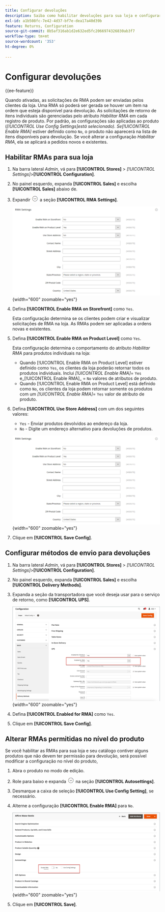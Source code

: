 ```yaml
---
title: Configurar devoluções
description: Saiba como habilitar devoluções para sua loja e configurar os métodos de envio compatíveis.
exl-id: a1b508fc-7e42-4d37-bf7e-dea17a40d39b
feature: Returns, Configuration
source-git-commit: 8b5af316ab1d2e632ed5fc2066974326830ab3f7
workflow-type: tm+mt
source-wordcount: '353'
ht-degree: 0%

---
```


# Configurar devoluções

{{ee-feature}}

Quando ativadas, as solicitações de RMA podem ser enviadas pelos clientes da loja. Uma RMA só poderá ser gerada se houver um item na ordem que esteja disponível para devolução. As solicitações de retorno de itens individuais são gerenciadas pelo atributo _Habilitar RMA_ em cada registro de produto. Por padrão, as configurações são aplicadas ao produto (_[!UICONTROL Use Config Settings]_está selecionado). Se_[!UICONTROL Enable RMA]_ estiver definido como `No`, o produto não aparecerá na lista de itens disponíveis para devolução. Se você alterar a configuração _Habilitar RMA_, ela se aplicará a pedidos novos e existentes.

## Habilitar RMAs para sua loja

1. Na barra lateral _Admin_, vá para **[!UICONTROL Stores]** > _[!UICONTROL Settings]_>**[!UICONTROL Configuration]**.

1. No painel esquerdo, expanda **[!UICONTROL Sales]** e escolha **[!UICONTROL Sales]** abaixo de.

1. Expandir ![Seletor de expansão](../assets/icon-display-expand.png) a seção **[!UICONTROL RMA Settings]**.

   ![Configurações de RMA](../configuration-reference/sales/assets/sales-rma-settings.png){width="600" zoomable="yes"}

1. Defina **[!UICONTROL Enable RMA on Storefront]** como `Yes`.

   Esta configuração determina se os clientes podem criar e visualizar solicitações de RMA na loja. As RMAs podem ser aplicadas a ordens novas e existentes.

1. Defina **[!UICONTROL Enable RMA on Product Level]** como `Yes`.

   Esta configuração determina o comportamento do atributo _Habilitar RMA_ para produtos individuais na loja:

   - Quando [!UICONTROL Enable RMA on Product Level] estiver definido como `Yes`, os clientes da loja poderão retornar todos os produtos individuais. Inclui _[!UICONTROL Enable RMA]_= `Yes` e_[!UICONTROL Enable RMA]_ = `No` valores de atributos de produto.
   - Quando [!UICONTROL Enable RMA on Product Level] está definido como `No`, os clientes da loja podem retornar somente os produtos com um _[!UICONTROL Enable RMA]_= `Yes` valor de atributo de produto.

1. Defina **[!UICONTROL Use Store Address]** com um dos seguintes valores:

   - `Yes` - Enviar produtos devolvidos ao endereço da loja.
   - `No` - Digite um endereço alternativo para devoluções de produtos.

   ![Configurações de RMA com endereço alternativo](../configuration-reference/sales/assets/sales-rma-settings.png){width="600" zoomable="yes"}

1. Clique em **[!UICONTROL Save Config]**.

## Configurar métodos de envio para devoluções

1. Na barra lateral _Admin_, vá para **[!UICONTROL Stores]** > _[!UICONTROL Settings]_>**[!UICONTROL Configuration]**.

1. No painel esquerdo, expanda **[!UICONTROL Sales]** e escolha **[!UICONTROL Delivery Methods]**.

1. Expanda a seção da transportadora que você deseja usar para o serviço de retorno, como **[!UICONTROL UPS]**.

   ![Habilitar o serviço RMA para a operadora](./assets/rma-delivery-method.png){width="600" zoomable="yes"}

1. Defina **[!UICONTROL Enabled for RMA]** como `Yes`.

1. Clique em **[!UICONTROL Save Config]**.

## Alterar RMAs permitidas no nível do produto

Se você habilitar as RMAs para sua loja e seu catálogo contiver alguns produtos que não devem ter permissão para devolução, será possível modificar a configuração no nível do produto,

1. Abra o produto no modo de edição.

1. Role para baixo e expanda ![Seletor de expansão](../assets/icon-display-expand.png) na seção **[!UICONTROL Autosettings]**.

1. Desmarque a caixa de seleção **[!UICONTROL Use Config Setting]**, se necessário.

1. Alterne a configuração **[!UICONTROL Enable RMA]** para `No`.

   ![Desabilitar RMA para um produto](./assets/product-advanced-autosettings-enable-rma.png){width="600" zoomable="yes"}

1. Clique em **[!UICONTROL Save]**.
